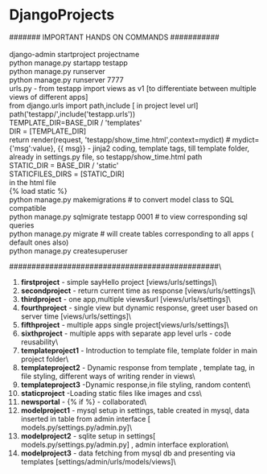 # DjangoProjects
####### IMPORTANT HANDS ON COMMANDS ###########\
\
django-admin startproject projectname\
python manage.py startapp testapp\
python manage.py runserver\
python manage.py runserver 7777\
urls.py - from testapp import views as v1 [to differentiate between multiple views of different apps]\
from django.urls import path,include [ in project level url]\
path('testapp/',include('testapp.urls'))\
TEMPLATE_DIR=BASE_DIR / 'templates'\
DIR = [TEMPLATE_DIR]\
return render(request, 'testapp/show_time.html',context=mydict) # mydict={'msg':value}, {{ msg}} - jinja2 coding, template tags, till template folder, already in settings.py file, so testapp/show_time.html path
\
STATIC_DIR = BASE_DIR / 'static' \
STATICFILES_DIRS = [STATIC_DIR] \
in the html file \
{% load static %} \
<img src="{% static 'images/fruits.jpg'%}" alt=""> \
python manage.py makemigrations # to convert model class to SQL compatible \
python manage.py sqlmigrate testapp 0001 # to view corresponding sql queries \
python manage.py migrate # will create tables corresponding to all apps ( default ones also)\
python manage.py createsuperuser

###############################################\
1) **firstproject** - simple sayHello project [views/urls/settings]\
2) **secondproject** - return current time as response [views/urls/settings]\
3) **thirdproject** - one app,multiple views&url [views/urls/settings]\
4) **fourthproject** - single view but dynamic response, greet user based on server time [views/urls/settings]\
5) **fifthproject** - multiple apps single project[views/urls/settings]\
6) **sixthproject** - multiple apps with separate app level urls  - code reusability\
7) **templateproject1** - Introduction to template file, template folder in main project folder\
8) **templateproject2** - Dynamic response from template , template tag, in file styling, different ways of writing render in views\
9) **templateproject3** -Dynamic response,in file styling, random content\
10) **staticproject** -Loading static files like images and css\
11) **newsportal** - {% if %} - collaborated\
12) **modelproject1** - mysql setup in settings, table created in mysql, data inserted in table from admin interface [ models.py/settings.py/admin.py]\
13) **modelproject2** - sqlite setup in settings[ models.py/settings.py/admin.py] , admin interface exploration\
14) **modelproject3** - data fetching from mysql db and presenting via templates [settings/admin/urls/models/views]\
